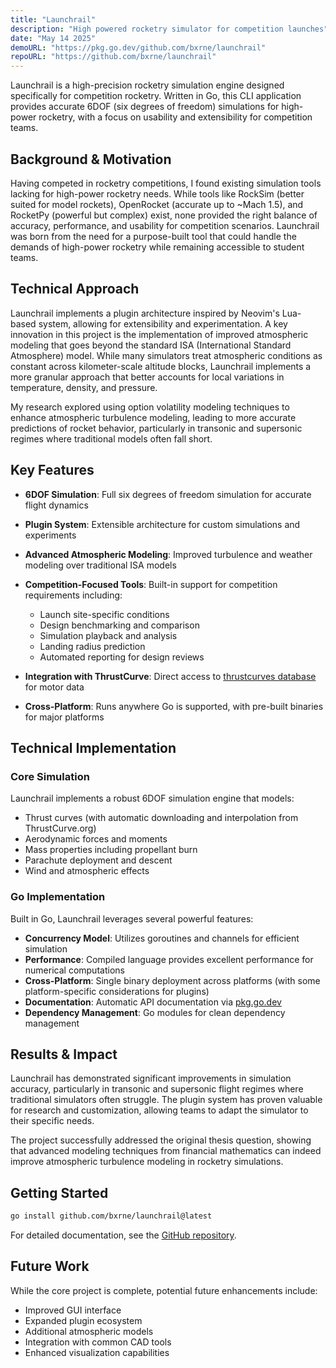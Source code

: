 ```yaml
---
title: "Launchrail"
description: "High powered rocketry simulator for competition launches"
date: "May 14 2025"
demoURL: "https://pkg.go.dev/github.com/bxrne/launchrail"
repoURL: "https://github.com/bxrne/launchrail"
---
```


Launchrail is a high-precision rocketry simulation engine designed specifically for competition rocketry. Written in Go, this CLI application provides accurate 6DOF (six degrees of freedom) simulations for high-power rocketry, with a focus on usability and extensibility for competition teams.

## Background & Motivation

Having competed in rocketry competitions, I found existing simulation tools lacking for high-power rocketry needs. While tools like RockSim (better suited for model rockets), OpenRocket (accurate up to ~Mach 1.5), and RocketPy (powerful but complex) exist, none provided the right balance of accuracy, performance, and usability for competition scenarios. Launchrail was born from the need for a purpose-built tool that could handle the demands of high-power rocketry while remaining accessible to student teams.

## Technical Approach

Launchrail implements a plugin architecture inspired by Neovim's Lua-based system, allowing for extensibility and experimentation. A key innovation in this project is the implementation of improved atmospheric modeling that goes beyond the standard ISA (International Standard Atmosphere) model. While many simulators treat atmospheric conditions as constant across kilometer-scale altitude blocks, Launchrail implements a more granular approach that better accounts for local variations in temperature, density, and pressure.

My research explored using option volatility modeling techniques to enhance atmospheric turbulence modeling, leading to more accurate predictions of rocket behavior, particularly in transonic and supersonic regimes where traditional models often fall short.

## Key Features

- **6DOF Simulation**: Full six degrees of freedom simulation for accurate flight dynamics

- **Plugin System**: Extensible architecture for custom simulations and experiments

- **Advanced Atmospheric Modeling**: Improved turbulence and weather modeling over traditional ISA models

- **Competition-Focused Tools**: Built-in support for competition requirements including:
  - Launch site-specific conditions
  - Design benchmarking and comparison
  - Simulation playback and analysis
  - Landing radius prediction
  - Automated reporting for design reviews

- **Integration with ThrustCurve**: Direct access to [thrustcurves database](https://thrustcurves.org) for motor data

- **Cross-Platform**: Runs anywhere Go is supported, with pre-built binaries for major platforms

## Technical Implementation

### Core Simulation

Launchrail implements a robust 6DOF simulation engine that models:

- Thrust curves (with automatic downloading and interpolation from ThrustCurve.org)
- Aerodynamic forces and moments
- Mass properties including propellant burn
- Parachute deployment and descent
- Wind and atmospheric effects

### Go Implementation

Built in Go, Launchrail leverages several powerful features:

- **Concurrency Model**: Utilizes goroutines and channels for efficient simulation
- **Performance**: Compiled language provides excellent performance for numerical computations
- **Cross-Platform**: Single binary deployment across platforms (with some platform-specific considerations for plugins)
- **Documentation**: Automatic API documentation via [pkg.go.dev](https://pkg.go.dev/github.com/bxrne/launchrail)
- **Dependency Management**: Go modules for clean dependency management

## Results & Impact

Launchrail has demonstrated significant improvements in simulation accuracy, particularly in transonic and supersonic flight regimes where traditional simulators often struggle. The plugin system has proven valuable for research and customization, allowing teams to adapt the simulator to their specific needs.

The project successfully addressed the original thesis question, showing that advanced modeling techniques from financial mathematics can indeed improve atmospheric turbulence modeling in rocketry simulations.

## Getting Started

```bash
go install github.com/bxrne/launchrail@latest
```

For detailed documentation, see the [GitHub repository](https://github.com/bxrne/launchrail).

## Future Work

While the core project is complete, potential future enhancements include:

- Improved GUI interface
- Expanded plugin ecosystem
- Additional atmospheric models
- Integration with common CAD tools
- Enhanced visualization capabilities

